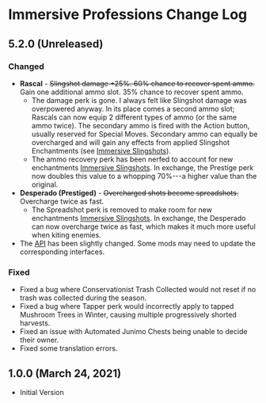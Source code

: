 ﻿# Immersive Professions Change Log

## 5.2.0 (Unreleased)

### Changed

* **Rascal** - ~~Slingshot damage +25%. 60% chance to recover spent ammo.~~ Gain one additional ammo slot. 35% chance to recover spent ammo.
    * The damage perk is gone. I always felt like Slingshot damage was overpowered anyway. In its place comes a second ammo slot; Rascals can now equip 2 different types of ammo (or the same ammo twice). The secondary ammo is fired with the Action button, usually reserved for Special Moves. Secondary ammo can equally be overcharged and will gain any effects from applied Slingshot Enchantments (see [Immersive Slingshots](../ImmersiveSlingshots)).
    * The ammo recovery perk has been nerfed to account for new enchantments [Immersive Slingshots](../ImmersiveSlingshots). In exchange, the Prestige perk now doubles this value to a whopping 70%---a higher value than the original.
* **Desperado (Prestiged)** - ~~Overcharged shots become spreadshots.~~ Overcharge twice as fast.
    * The Spreadshot perk is removed to make room for new enchantments [Immersive Slingshots](../ImmersiveSlingshots). In exchange, the Desperado can now overcharge twice as fast, which makes it much more useful when kiting enemies.
* The [API](../Common/Integrations/ImmersiveProfessions/IImmersiveProfessionsApi.cs) has been slightly changed. Some mods may need to update the corresponding interfaces.

### Fixed

* Fixed a bug where Conservationist Trash Collected would not reset if no trash was collected during the season.
* Fixed a bug where Tapper perk would incorrectly apply to tapped Mushroom Trees in Winter, causing multiple progressively shorted harvests.
* Fixed an issue with Automated Junimo Chests being unable to decide their owner.
* Fixed some translation errors.

## 1.0.0 (March 24, 2021)

* Initial Version